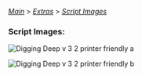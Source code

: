 [*Main*](https://github.com/PowerofMoll/Mining-Timing---A-fancreation-to-Blood-on-the-Clocktower/blob/main) > [*Extras*](https://github.com/PowerofMoll/Mining-Timing---A-fancreation-to-Blood-on-the-Clocktower/blob/main/Extras/README.md) > [*Script Images*](https://github.com/PowerofMoll/Mining-Timing---A-fancreation-to-Blood-on-the-Clocktower/blob/main/Extras/Script/README.md)


### Script Images:

![Digging Deep v 3 2 printer friendly a](https://github.com/user-attachments/assets/00da4530-c993-4678-af8f-c502aa275a30)

![Digging Deep v 3 2 printer friendly b](https://github.com/user-attachments/assets/52d06421-87a3-4814-ab1d-b933dd0043f4)
